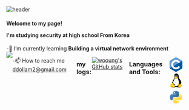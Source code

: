 ![header](https://capsule-render.vercel.app/api?type=venom&color=4DD6D3&text=%20Hi%20👋,%20I'm%20Gunwoo%20&animation=twinkling&fontSize=50&fontAlignY=40&fontAlign=50&height=200&fontColor=000000)

<h4 align="left">Welcome to my page!
 
I'm studying security at high school From Korea</h4>
-📖 I’m currently learning **Building a virtual network environment**</br>
    <div style="display:flex; flex-direction:row;">
    <a href="[https://qpzm1010.github.io/portfolio/](https://github.com/gunwoo105/PK-project)">
    <img src="https://img.shields.io/badge/PK-project-FFC0CB?style=for-the-badge"> 
    </a>

-📫 How to reach me ddollam2@gmail.com

<h3 align="left">my logs:</h3>
 
[![wooung's GitHub stats](https://github-readme-stats.vercel.app/api?username=gunwoo105&include_all_commits=true&theme=nord&hide_border=true&count_private=true)](https://github.com/jiholee0/github-readme-stats)
<p align="left">
</p>

<p align="left">
</p>

<h3 align="left">Languages and Tools:</h3>
<p align="left"> <a href="https://www.cprogramming.com/" target="_blank" rel="noreferrer"> <img src="https://raw.githubusercontent.com/devicons/devicon/master/icons/c/c-original.svg" alt="c" width="40" height="40"/> </a> <a href="https://www.linux.org/" target="_blank" rel="noreferrer"> <img src="https://raw.githubusercontent.com/devicons/devicon/master/icons/linux/linux-original.svg" alt="linux" width="40" height="40"/> </a> <a href="https://www.python.org/" target="_blank" rel="noreferrer"> <img src="https://raw.githubusercontent.com/devicons/devicon/master/icons/python/python-original.svg" alt="python" width="40" height="40"/> </a> </p> 
